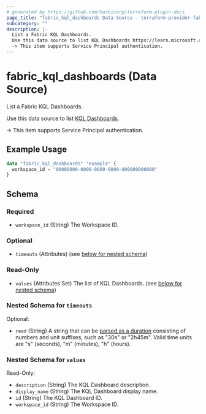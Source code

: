 ```yaml
---
# generated by https://github.com/hashicorp/terraform-plugin-docs
page_title: "fabric_kql_dashboards Data Source - terraform-provider-fabric"
subcategory: ""
description: |-
  List a Fabric KQL Dashboards.
  Use this data source to list KQL Dashboards https://learn.microsoft.com/fabric/real-time-intelligence/dashboard-real-time-create.
  -> This item supports Service Principal authentication.
---
```


# fabric_kql_dashboards (Data Source)

List a Fabric KQL Dashboards.

Use this data source to list [KQL Dashboards](https://learn.microsoft.com/fabric/real-time-intelligence/dashboard-real-time-create).

-> This item supports Service Principal authentication.

## Example Usage

```terraform
data "fabric_kql_dashboards" "example" {
  workspace_id = "00000000-0000-0000-0000-000000000000"
}
```

<!-- schema generated by tfplugindocs -->
## Schema

### Required

- `workspace_id` (String) The Workspace ID.

### Optional

- `timeouts` (Attributes) (see [below for nested schema](#nestedatt--timeouts))

### Read-Only

- `values` (Attributes Set) The list of KQL Dashboards. (see [below for nested schema](#nestedatt--values))

<a id="nestedatt--timeouts"></a>

### Nested Schema for `timeouts`

Optional:

- `read` (String) A string that can be [parsed as a duration](https://pkg.go.dev/time#ParseDuration) consisting of numbers and unit suffixes, such as "30s" or "2h45m". Valid time units are "s" (seconds), "m" (minutes), "h" (hours).

<a id="nestedatt--values"></a>

### Nested Schema for `values`

Read-Only:

- `description` (String) The KQL Dashboard description.
- `display_name` (String) The KQL Dashboard display name.
- `id` (String) The KQL Dashboard ID.
- `workspace_id` (String) The Workspace ID.
